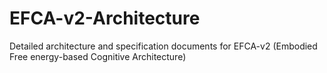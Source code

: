 # EFCA-v2-Architecture
Detailed architecture and specification documents for EFCA-v2 (Embodied Free energy-based Cognitive Architecture)
